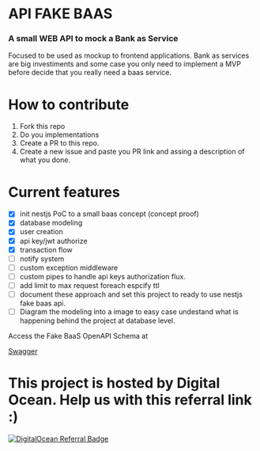 # API FAKE BAAS 

###  A small WEB API to mock a Bank as Service

Focused to be used as mockup to frontend applications. Bank as services are big investiments and some case you only need to implement a MVP before decide that you really need a baas service.

# How to contribute

1. Fork this repo
2. Do you implementations
3. Create a PR to this repo.
4. Create a new issue and paste you PR link and assing a description of what you done.


# Current features

- [x] init nestjs PoC to a small baas concept (concept proof)
- [x] database modeling
- [x] user creation
- [x] api key/jwt authorize
- [x] transaction flow
- [ ] notify system 
- [ ] custom exception middleware
- [ ] custom pipes to handle api keys authorization flux.
- [ ] add limit to max request foreach espcify ttl
- [ ] document these approach and set this project to ready to use nestjs fake baas api.
- [ ] Diagram the modeling into a image to easy case undestand what is happening behind the project at database level.

Access the Fake BaaS OpenAPI Schema at

[Swagger](https://api-fake-baas.boberto.net/api)

# This project is hosted by Digital Ocean. Help us with this referral link :)

[![DigitalOcean Referral Badge](https://web-platforms.sfo2.cdn.digitaloceanspaces.com/WWW/Badge%201.svg)](https://www.digitalocean.com/?refcode=73a251126fbd&utm_campaign=Referral_Invite&utm_medium=Referral_Program&utm_source=badge)
